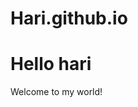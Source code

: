 # Hari.github.io

<html>
  <head>
    <title>My First hub</title>
  </head>
  <body>
    <h1>Hello hari</h1>
    <p>Welcome to my world!</p>
  </body>
</html>